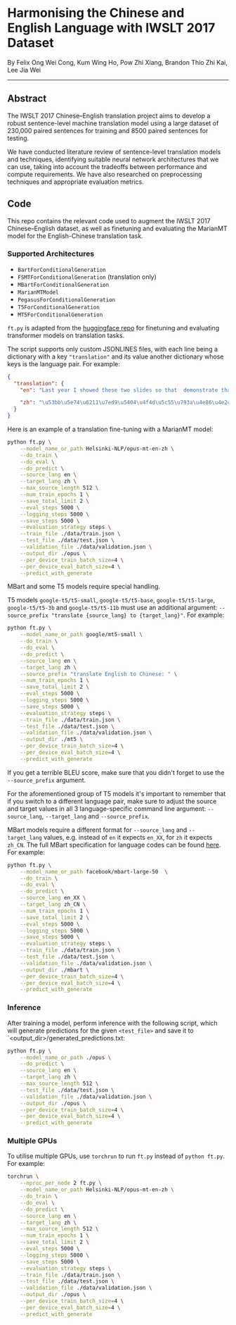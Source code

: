 # Harmonising the Chinese and English Language with IWSLT 2017 Dataset

By Felix Ong Wei Cong, Kum Wing Ho, Pow Zhi Xiang, Brandon Thio Zhi Kai, Lee Jia Wei

---

## Abstract

The IWSLT 2017 Chinese–English translation project aims to develop a robust sentence-level machine translation model using a large dataset of 230,000 paired sentences for training and 8500 paired sentences for testing.

We have conducted literature review of sentence-level translation models and techniques, identifying suitable neural network architectures that we can use, taking into account the tradeoffs between performance and compute requirements. We have also researched on preprocessing techniques and appropriate evaluation metrics.

## Code

This repo contains the relevant code used to augment the IWSLT 2017 Chinese–English dataset, as well as finetuning and evaluating the MarianMT model for the English-Chinese translation task.

### Supported Architectures

- `BartForConditionalGeneration`
- `FSMTForConditionalGeneration` (translation only)
- `MBartForConditionalGeneration`
- `MarianMTModel`
- `PegasusForConditionalGeneration`
- `T5ForConditionalGeneration`
- `MT5ForConditionalGeneration`

`ft.py` is adapted from the [huggingface repo](https://github.com/huggingface/transformers/tree/main/examples/pytorch/translation) for finetuning and evaluating transformer models on translation tasks.

The script supports only custom JSONLINES files, with each line being a dictionary with a key `"translation"` and its value another dictionary whose keys is the language pair. For example:

```json
{
  "translation": {
    "en": "Last year I showed these two slides so that  demonstrate that the arctic ice cap,  which for most of the last three million years  has been the size of the lower 48 states,  has shrunk by 40 percent.",

    "zh": "\u53bb\u5e74\u6211\u7ed9\u5404\u4f4d\u5c55\u793a\u4e86\u4e24\u4e2a \u5173\u4e8e\u5317\u6781\u51b0\u5e3d\u7684\u6f14\u793a \u5728\u8fc7\u53bb\u4e09\u767e\u4e07\u5e74\u4e2d \u5176\u9762\u79ef\u7531\u76f8\u5f53\u4e8e\u7f8e\u56fd\u5357\u65b948\u5dde\u9762\u79ef\u603b\u548c \u7f29\u51cf\u4e8640%"
  }
}
```

Here is an example of a translation fine-tuning with a MarianMT model:

```bash opus_finetune.sh
python ft.py \
    --model_name_or_path Helsinki-NLP/opus-mt-en-zh \
    --do_train \
    --do_eval \
    --do_predict \
    --source_lang en \
    --target_lang zh \
    --max_source_length 512 \
    --num_train_epochs 1 \
    --save_total_limit 2 \
    --eval_steps 5000 \
    --logging_steps 5000 \
    --save_steps 5000 \
    --evaluation_strategy steps \
    --train_file ./data/train.json \
    --test_file ./data/test.json \
    --validation_file ./data/validation.json \
    --output_dir ./opus \
    --per_device_train_batch_size=4 \
    --per_device_eval_batch_size=4 \
    --predict_with_generate
```

MBart and some T5 models require special handling.

T5 models `google-t5/t5-small`, `google-t5/t5-base`, `google-t5/t5-large`, `google-t5/t5-3b` and `google-t5/t5-11b` must use an additional argument: `--source_prefix "translate {source_lang} to {target_lang}"`. For example:

```bash mt5_finetune.sh
python ft.py \
    --model_name_or_path google/mt5-small \
    --do_train \
    --do_eval \
    --do_predict \
    --source_lang en \
    --target_lang zh \
    --source_prefix "translate English to Chinese: " \
    --num_train_epochs 1 \
    --save_total_limit 2 \
    --eval_steps 5000 \
    --logging_steps 5000 \
    --save_steps 5000 \
    --evaluation_strategy steps \
    --train_file ./data/train.json \
    --test_file ./data/test.json \
    --validation_file ./data/validation.json \
    --output_dir ./mt5 \
    --per_device_train_batch_size=4 \
    --per_device_eval_batch_size=4 \
    --predict_with_generate
```

If you get a terrible BLEU score, make sure that you didn't forget to use the `--source_prefix` argument.

For the aforementioned group of T5 models it's important to remember that if you switch to a different language pair, make sure to adjust the source and target values in all 3 language-specific command line argument: `--source_lang`, `--target_lang` and `--source_prefix`.

MBart models require a different format for `--source_lang` and `--target_lang` values, e.g. instead of `en` it expects `en_XX`, for `zh` it expects `zh_CN`. The full MBart specification for language codes can be found [here](https://huggingface.co/facebook/mbart-large-cc25). For example:

```bash mbart_finetune.sh
python ft.py \
    --model_name_or_path facebook/mbart-large-50  \
    --do_train \
    --do_eval \
    --do_predict \
    --source_lang en_XX \
    --target_lang zh_CN \
    --num_train_epochs 1 \
    --save_total_limit 2 \
    --eval_steps 5000 \
    --logging_steps 5000 \
    --save_steps 5000 \
    --evaluation_strategy steps \
    --train_file ./data/train.json \
    --test_file ./data/test.json \
    --validation_file ./data/validation.json \
    --output_dir ./mbart \
    --per_device_train_batch_size=4 \
    --per_device_eval_batch_size=4 \
    --predict_with_generate
```

### Inference

After training a model, perform inference with the following script, which will generate predictions for the given `<test_file>` and save it to `<output_dir>/generated_predictions.txt:

```bash opus_predict
python ft.py \
    --model_name_or_path ./opus \
    --do_predict \
    --source_lang en \
    --target_lang zh \
    --max_source_length 512 \
    --test_file ./data/test.json \
    --validation_file ./data/validation.json \
    --output_dir ./opus \
    --per_device_train_batch_size=4 \
    --per_device_eval_batch_size=4 \
    --predict_with_generate
```

### Multiple GPUs

To utilise multiple GPUs, use `torchrun` to run `ft.py` instead of `python ft.py`. For example:

```bash opus_finetune_multi_gpu.sh
torchrun \
    --nproc_per_node 2 ft.py \
    --model_name_or_path Helsinki-NLP/opus-mt-en-zh \
    --do_train \
    --do_eval \
    --do_predict \
    --source_lang en \
    --target_lang zh \
    --max_source_length 512 \
    --num_train_epochs 1 \
    --save_total_limit 2 \
    --eval_steps 5000 \
    --logging_steps 5000 \
    --save_steps 5000 \
    --evaluation_strategy steps \
    --train_file ./data/train.json \
    --test_file ./data/test.json \
    --validation_file ./data/validation.json \
    --output_dir ./opus \
    --per_device_train_batch_size=4 \
    --per_device_eval_batch_size=4 \
    --predict_with_generate
```
